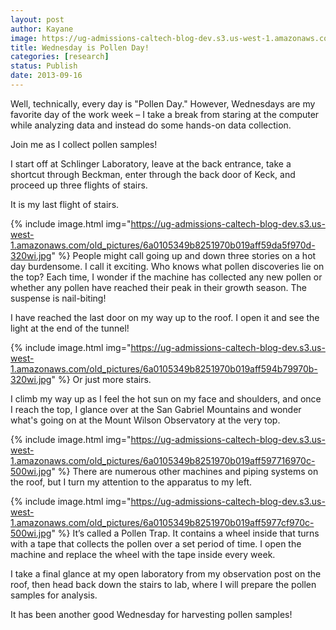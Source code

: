 ```yaml
---
layout: post
author: Kayane
image: https://ug-admissions-caltech-blog-dev.s3.us-west-1.amazonaws.com/old_pictures/6a0105349b8251970b019aff5973fc970c-800wi.jpg
title: Wednesday is Pollen Day! 
categories: [research]
status: Publish
date: 2013-09-16
---
```



Well,
technically, every day is "Pollen Day." However, Wednesdays are my favorite day
of the work week – I take a break from staring at the computer while analyzing data and instead do some hands-on data collection.

Join
me as I collect pollen samples!

I
start off at Schlinger Laboratory, leave at the back entrance, take a
shortcut through Beckman, enter
through the back door of Keck, and proceed up three flights of stairs.

It is my last flight of stairs.


{% include image.html img="https://ug-admissions-caltech-blog-dev.s3.us-west-1.amazonaws.com/old_pictures/6a0105349b8251970b019aff59da5f970d-320wi.jpg" %}
People
might call going up and down three stories on a hot day burdensome. I call it
exciting. Who knows what pollen discoveries lie on the top? Each time, I
wonder if the machine has collected any new pollen or whether any pollen have
reached their peak in their growth season. The suspense is nail-biting!

I
have reached the last door on my way up to the roof. I open it and see the
light at the end of the tunnel!

{% include image.html img="https://ug-admissions-caltech-blog-dev.s3.us-west-1.amazonaws.com/old_pictures/6a0105349b8251970b019aff594b79970b-320wi.jpg" %}
Or
just more stairs.

I
climb my way up as I feel the hot sun on my face and shoulders, and once I reach the top, I glance over at the San Gabriel Mountains and wonder what's going on at the Mount Wilson Observatory at the very top.


{% include image.html img="https://ug-admissions-caltech-blog-dev.s3.us-west-1.amazonaws.com/old_pictures/6a0105349b8251970b019aff597716970c-500wi.jpg" %}
There are numerous other machines and piping systems on the roof, but I turn my attention
to the apparatus to my left.


{% include image.html img="https://ug-admissions-caltech-blog-dev.s3.us-west-1.amazonaws.com/old_pictures/6a0105349b8251970b019aff5977cf970c-500wi.jpg" %}
It’s
called a Pollen Trap. It contains a wheel inside that turns with a tape that collects
the pollen over a set period of time. I open the machine and replace the wheel with the tape inside every week.

I
take a final glance at my open laboratory from my observation post on the roof, then
head back down the stairs to lab, where I will prepare the pollen samples for
analysis.

It
has been another good Wednesday for harvesting pollen samples!

